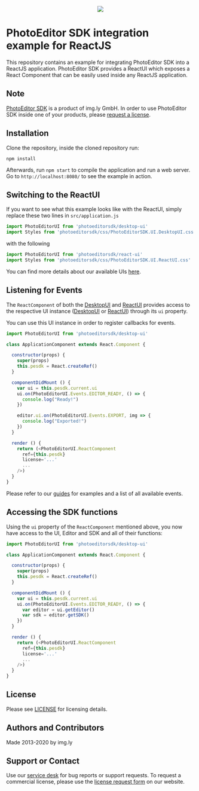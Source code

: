 <p align="center">
  <img src="http://static.photoeditorsdk.com/logo.png" />
</p>

# PhotoEditor SDK integration example for ReactJS

This repository contains an example for integrating PhotoEditor SDK into a ReactJS application.
PhotoEditor SDK provides a ReactUI which exposes a React Component that can be easily used inside
any ReactJS application.

## Note

[PhotoEditor SDK](https://www.photoeditorsdk.com/?utm_campaign=Projects&utm_source=Github&utm_medium=Side_Projects&utm_content=React-Demo)
is a product of img.ly GmbH. In order to use PhotoEditor SDK inside one of your products, please
[request a license](https://account.photoeditorsdk.com/pricing/?utm_campaign=Projects&utm_source=Github&utm_medium=Side_Projects&utm_content=React-Demo).

## Installation

Clone the repository, inside the cloned repository run:

`npm install`

Afterwards, run `npm start` to compile the application and run a web server. Go to
`http://localhost:8080/` to see the example in action.

## Switching to the ReactUI

If you want to see what this example looks like with the ReactUI, simply replace these two lines in `src/application.js`

```javascript
import PhotoEditorUI from 'photoeditorsdk/desktop-ui'
import Styles from 'photoeditorsdk/css/PhotoEditorSDK.UI.DesktopUI.css'
```

with the following

```javascript
import PhotoEditorUI from 'photoeditorsdk/react-ui'
import Styles from 'photoeditorsdk/css/PhotoEditorSDK.UI.ReactUI.css'
```

You can find more details about our available UIs [here](https://docs.photoeditorsdk.com/guides/html5/v4/introduction/ui).

## Listening for Events

The `ReactComponent` of both the [DesktopUI](https://docs.photoeditorsdk.com/apidocs/html5/v4/PhotoEditorSDK.UI.DesktopUI.ReactComponent.html) and [ReactUI](https://docs.photoeditorsdk.com/apidocs/html5/v4/PhotoEditorSDK.UI.ReactUI.ReactComponent.html) provides access to the respective UI instance ([DesktopUI](https://docs.photoeditorsdk.com/apidocs/html5/v4/PhotoEditorSDK.UI.DesktopUI.html) or [ReactUI](https://docs.photoeditorsdk.com/apidocs/html5/v4/PhotoEditorSDK.UI.ReactUI.html)) through its `ui` property. 

You can use this UI instance in order to register callbacks for events.

```javascript
import PhotoEditorUI from 'photoeditorsdk/desktop-ui'

class ApplicationComponent extends React.Component {

  constructor(props) {
    super(props)
    this.pesdk = React.createRef()
  }

  componentDidMount () {
    var ui = this.pesdk.current.ui
    ui.on(PhotoEditorUI.Events.EDITOR_READY, () => {
      console.log("Ready!")
    })

    editor.ui.on(PhotoEditorUI.Events.EXPORT, img => {
      console.log("Exported!")
    })
  }

  render () {
    return (<PhotoEditorUI.ReactComponent
      ref={this.pesdk}
      license='...'
      ...
    />)
  }
}
```

Please refer to our [guides](https://docs.photoeditorsdk.com/guides/html5/v4/concepts/events) for examples and a list of all available events.

## Accessing the SDK functions

Using the `ui` property of the `ReactComponent` mentioned above, you now have access to the UI, Editor and SDK and all of their functions:

```javascript
import PhotoEditorUI from 'photoeditorsdk/desktop-ui'

class ApplicationComponent extends React.Component {

  constructor(props) {
    super(props)
    this.pesdk = React.createRef()
  }

  componentDidMount () {
    var ui = this.pesdk.current.ui
    ui.on(PhotoEditorUI.Events.EDITOR_READY, () => {
      var editor = ui.getEditor()
      var sdk = editor.getSDK()
    })
  }

  render () {
    return (<PhotoEditorUI.ReactComponent
      ref={this.pesdk}
      license='...'
      ...
    />)
  }
}
```





## License

Please see [LICENSE](https://github.com/imgly/pesdk-react-demo/blob/master/LICENSE.md) for licensing details.

## Authors and Contributors

Made 2013-2020 by img.ly

## Support or Contact

Use our [service desk](http://support.photoeditorsdk.com) for bug reports or support requests. To request a commercial license, please use the [license request form](https://account.photoeditorsdk.com/pricing/?utm_campaign=Projects&utm_source=Github&utm_medium=Side_Projects&utm_content=React-Demo) on our website.
